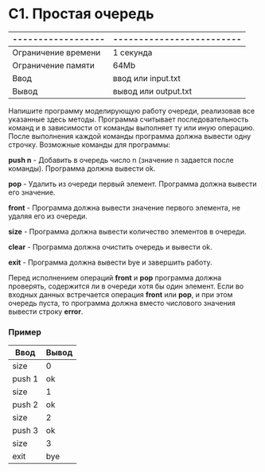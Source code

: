 # C1. Простая очередь

| ------------------ | ------------------------- |
| ------------------ | ------------------------- |
|Ограничение времени |	1 секунда 	         |
|Ограничение памяти  |	64Mb                     |
|Ввод 		     |  ввод или input.txt       |
|Вывод 	             |  вывод или output.txt     |
 	 	
	



Напишите программу моделирующую работу очереди, реализовав все указанные здесь методы. Программа считывает последовательность команд и в зависимости от команды выполняет ту или иную операцию. После выполнения каждой команды программа должна вывести одну строчку. Возможные команды для программы:


**push n** - Добавить в очередь число n (значение n задается после команды). Программа должна вывести ok.

**pop** - Удалить из очереди первый элемент. Программа должна вывести его значение.

**front** - Программа должна вывести значение первого элемента, не удаляя его из очереди.

**size** - Программа должна вывести количество элементов в очереди.

**clear** - Программа должна очистить очередь и вывести ok.

**exit** - Программа должна вывести bye и завершить работу.

Перед исполнением операций **front** и **pop** программа должна проверять, содержится ли в очереди хотя бы один элемент. Если во входных данных встречается операция **front** или **pop**, и при этом очередь пуста, то программа должна вместо числового значения вывести строку **error**. 

### Пример
|  Ввод   |  Вывод  |
| ------- | ------- |
|  size   |   0     |
|  push 1 |   ok    |
|  size   |   1     |
|  push 2 |   ok    |
|  size   |   2     |
|  push 3 |   ok    |
|  size   |   3     |
|  exit   |  bye    |

	



